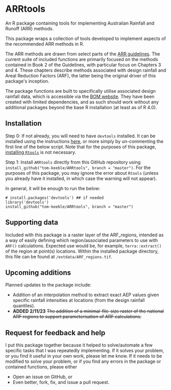 # ARRtools
An R package containing tools for implementing Australian Rainfall and Runoff (ARR) methods.

This package wraps a collection of tools developed to implement aspects of the recommended ARR methods in R.

The ARR methods are drawn from select parts of the [ARR guidelines](http://book.arr.org.au.s3-website-ap-southeast-2.amazonaws.com/). The current suite of included functions are primarily focused on the methods contained in Book 2 of the Guidelines, with particular focus on Chapters 3 and 4. These chapters describe methods associated with design rainfall and Areal Reduction Factors (ARF), the latter being the original driver of this package's inception.

The package functions are built to specifically utilise associated design rainfall data, which is accessible via the [BOM website](http://www.bom.gov.au/water/designRainfalls/revised-ifd/). They have been created with limited dependencies, and as such should work without any additional packages beyond the base R installation (at least as of R 4.0).

## Installation

Step 0: If not already, you will need to have `devtools` installed. It can be installed using the instructions [here](http://www.rstudio.com/products/rpackages/devtools/), or more simply by un-commenting the first line of the below script. Note that for the purposes of this package, [installing `Rtools`](https://cran.r-project.org/bin/windows/Rtools/) is not necessary. 

Step 1: Install `ARRtools` directly from this GitHub repository using `install_github("tom-keeble/ARRtools", branch = "master")`. For the purposes of this package, you may ignore the error about `Rtools` (unless you already have it installed, in which case the warning will not appear).

In general, it will be enough to run the below:

    # install.packages('devtools') ## if needed
    library('devtools')
    install_github("tom-keeble/ARRtools", branch = "master")
    

## Supporting data

Included with this package is a raster layer of the ARF_regions, intended as a way of easily defining which region/associated parameters to use with `ARF()` calculations. Expected use would be, for example, `terra::extract()` of the region at point(s) locations. Within the installed package directory, this file can be found at `/extdata/ARF_regions.tif`.

## Upcoming additions

Planned updates to the package include: 

  * Addition of an interpolation method to extract exact AEP values given specific rainfall intensities at locations (from the design rainfall quantiles).
  * **ADDED 2/11/23** <del>The addition of a minimal-file-size raster of the national ARF regions to support parameterisation of ARF calculations.</del>

## Request for feedback and help

I put this package together because it helped to solve/automate a few specific tasks that I was repeatedly implementing. If it solves your problem, or you find it useful in your own work, please let me know. If it needs to be modified to solve your problem, or if you find any errors in the package or contained functions, please either 

  * Open an issue on GitHub, or 
  * Even better, fork, fix, and issue a pull request.
